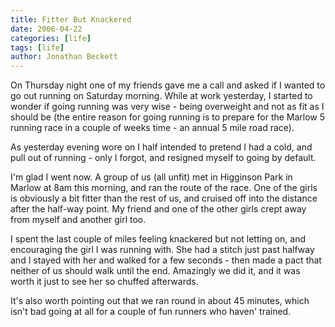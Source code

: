 ```yaml
---
title: Fitter But Knackered
date: 2006-04-22
categories: [life]
tags: [life]
author: Jonathan Beckett
---
```


On Thursday night one of my friends gave me a call and asked if I wanted to go out running on Saturday morning. While at work yesterday, I started to wonder if going running was very wise - being overweight and not as fit as I should be (the entire reason for going running is to prepare for the Marlow 5 running race in a couple of weeks time - an annual 5 mile road race).

As yesterday evening wore on I half intended to pretend I had a cold, and pull out of running - only I forgot, and resigned myself to going by default.

I'm glad I went now. A group of us (all unfit) met in Higginson Park in Marlow at 8am this morning, and ran the route of the race. One of the girls is obviously a bit fitter than the rest of us, and cruised off into the distance after the half-way point. My friend and one of the other girls crept away from myself and another girl too.

I spent the last couple of miles feeling knackered but not letting on, and encouraging the girl I was running with. She had a stitch just past halfway and I stayed with her and walked for a few seconds - then made a pact that neither of us should walk until the end. Amazingly we did it, and it was worth it just to see her so chuffed afterwards.

It's also worth pointing out that we ran round in about 45 minutes, which isn't bad going at all for a couple of fun runners who haven' trained.